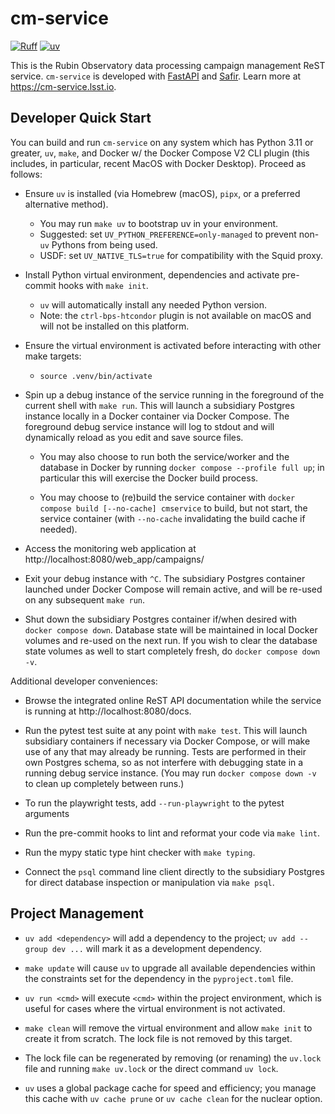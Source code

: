 # cm-service
[![Ruff](https://img.shields.io/endpoint?url=https://raw.githubusercontent.com/astral-sh/ruff/main/assets/badge/v2.json)](https://github.com/astral-sh/ruff)
[![uv](https://img.shields.io/endpoint?url=https://raw.githubusercontent.com/astral-sh/uv/main/assets/badge/v0.json)](https://github.com/astral-sh/uv)

This is the Rubin Observatory data processing campaign management ReST service. `cm-service` is developed with
[FastAPI](https://fastapi.tiangolo.com) and [Safir](https://safir.lsst.io). Learn more at
https://cm-service.lsst.io.

## Developer Quick Start

You can build and run `cm-service` on any system which has Python 3.11 or greater, `uv`, `make`, and Docker w/ the
Docker Compose V2 CLI plugin (this includes, in particular, recent MacOS with Docker Desktop).  Proceed as
follows:

* Ensure `uv` is installed (via Homebrew (macOS), `pipx`, or a preferred alternative method).

  - You may run `make uv` to bootstrap uv in your environment.
  - Suggested: set `UV_PYTHON_PREFERENCE=only-managed` to prevent non-`uv` Pythons from being used.
  - USDF: set `UV_NATIVE_TLS=true` for compatibility with the Squid proxy.

* Install Python virtual environment, dependencies and activate pre-commit hooks with `make init`.

  - `uv` will automatically install any needed Python version.
  - Note: the `ctrl-bps-htcondor` plugin is not available on macOS and will not be installed on this platform.

* Ensure the virtual environment is activated before interacting with other make targets:

  - `source .venv/bin/activate`

* Spin up a debug instance of the service running in the foreground of the current shell with `make run`. This
  will launch a subsidiary Postgres instance locally in a Docker container via Docker Compose. The foreground
  debug service instance will log to stdout and will dynamically reload as you edit and save source files.

  * You may also choose to run both the service/worker and the database in Docker by running `docker compose --profile full up`;
    in particular this will exercise the Docker build process.

  * You may choose to (re)build the service container with `docker compose build [--no-cache] cmservice` to build, but not
    start, the service container (with `--no-cache` invalidating the build cache if needed).

* Access the monitoring web application at http://localhost:8080/web_app/campaigns/

* Exit your debug instance with `^C`.  The subsidiary Postgres container launched under Docker Compose will
  remain active, and will be re-used on any subsequent `make run`.

* Shut down the subsidiary Postgres container if/when desired with `docker compose down`.  Database state will
  be maintained in local Docker volumes and re-used on the next run.  If you wish to clear the database state
  volumes as well to start completely fresh, do `docker compose down -v`.

Additional developer conveniences:

* Browse the integrated online ReST API documentation while the service is running at
  http://localhost:8080/docs.

* Run the pytest test suite at any point with `make test`.  This will launch subsidiary containers if
  necessary via Docker Compose, or will make use of any that may already be running.  Tests are performed in
  their own Postgres schema, so as not interfere with debugging state in a running debug service instance.
  (You may run `docker compose down -v` to clean up completely between runs.)

* To run the playwright tests, add `--run-playwright` to the pytest arguments

* Run the pre-commit hooks to lint and reformat your code via `make lint`.

* Run the mypy static type hint checker with `make typing`.

* Connect the `psql` command line client directly to the subsidiary Postgres for direct database inspection
  or manipulation via `make psql`.

## Project Management

* `uv add <dependency>` will add a dependency to the project; `uv add --group dev ...` will mark it as
   a development dependency.

* `make update` will cause `uv` to upgrade all available dependencies within the constraints set for
  the dependency in the `pyproject.toml` file.

* `uv run <cmd>` will execute `<cmd>` within the project environment, which is useful for cases where
  the virtual environment is not activated.

* `make clean` will remove the virtual environment and allow `make init` to create it from scratch. The
  lock file is not removed by this target.

* The lock file can be regenerated by removing (or renaming) the `uv.lock` file and running `make uv.lock` or
  the direct command `uv lock`.

* `uv` uses a global package cache for speed and efficiency; you manage this cache with `uv cache prune` or
  `uv cache clean` for the nuclear option.

